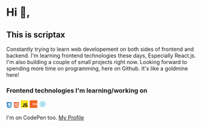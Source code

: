 # Hi 👋, 
## This is scriptax
Constantly trying to learn web developement on both sides of frontend and backend.
I'm learning frontend technologies these days, Especially React.js. I'm also building a couple of small projects right now. Looking forward to spending more time on programming, here on Github. It's like a goldmine here!

### Frontend technologies I'm learning/working on

<div>
  <img src ="./frontend/html-5.png" alt="HTML5 logo" width="3%" title='HTML5'/>
  <img src ="./frontend/css-3.png" alt="CSS3 logo" width="3%" title='CSS3'/>
  <img src ="./frontend/javascript.svg" alt="JavaScript logo" width="4%" title='JavaScript'/>
  <img src ="./frontend/es6.svg" alt="ES6 logo" width="4%" title='ES6'/>
  <img src ="./frontend/react.svg" alt="react logo" width="4%" title='React'/>
</div>


I'm on CodePen too. [My Profile](https://codepen.io/scriptax)
